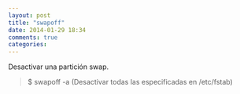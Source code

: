 ```yaml
---
layout: post
title: "swapoff"
date: 2014-01-29 18:34
comments: true
categories: 
---
```

Desactivar una partición swap.

>$ swapoff -a (Desactivar todas las especificadas en /etc/fstab)

